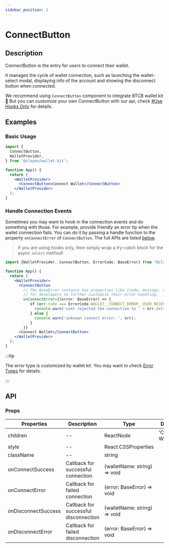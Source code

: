 ```yaml
---
sidebar_position: 2
---
```


# ConnectButton

## Description

ConnectButton is the entry for users to connect their wallet. 

It manages the cycle of wallet connection, such as launching the wallet-select modal, displaying info of the account and showing the disconnect button when connected.

We recommend using `ConnectButton` component to integrate BTCB wallet kit 🥳 But you can customize your own ConnectButton with our api, check [#Use Hooks Only](/docs/tutorial/hooks-only) for details.

## Examples

### Basic Usage

```jsx
import {
  ConnectButton,
  WalletProvider,
} from '@clayon/wallet-kit';

function App() {
  return (
    <WalletProvider>
      <ConnectButton>Connect Wallet</ConnectButton>
    </WalletProvider>
  );
}
```

### Handle Connection Events

Sometimes you may want to hook in the connection events and do something with those. For example, provide friendly an error tip when the wallet connection fails. You can do it by passing a handle function to the property `onConnectError` of `ConnectButton`.  The full APIs are listed [below](#props).

>  If you are using hooks only, then simply wrap a try-catch block for the async  `select` method!

```jsx
import {WalletProvider, ConnectButton, ErrorCode, BaseError} from "@clayon/wallet-kit";

function App() {
  return (
    <WalletProvider>
      <ConnectButton
        // The BaseError instance has properties like {code, message, details}
        // for developers to further customize their error handling.
        onConnectError={(error: BaseError) => {
           if (err.code === ErrorCode.WALLET__CONNECT_ERROR__USER_REJECTED) {
             console.warn('user rejected the connection to ' + err.details?.wallet);
           } else {
             console.warn('unknown connect error: ', err);
           }
        }}
      >Connect Wallet</ConnectButton>
    </WalletProvider>
  );
}
```

:::tip

The error type is customized by wallet kit. You may want to check [Error Types](/docs/Types#error-types) for details.

:::

## API

### Props

| Properties          | Description                           | Type                         | Default          |
| ------------------- | ------------------------------------- | ---------------------------- | ---------------- |
| children            | --                                    | ReactNode                    | 'Connect Wallet' |
| style               | --                                    | React.CSSProperties          |                  |
| className           | --                                    | string                       |                  |
| onConnectSuccess    | Callback for successful connection    | (walletName: string) => void |                  |
| onConnectError      | Callback for failed connection        | (error: BaseError) => void   |                  |
| onDisconnectSuccess | Callback for successful disconnection | (walletName: string) => void |                  |
| onDisconnectError   | Callback for failed disconnection     | (error: BaseError) => void   |                  |
